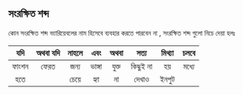 ## সংরক্ষিত শব্দ
কোন সংরক্ষিত শব্দ ভ্যারিয়েবলের নাম হিসেবে ব্যবহার করতে পারবেন না , সংরক্ষিত শব্দ গুলো নিচে দেয়া হলঃ

|  যদি  |   অথবা যদি  | নাহলে | এবং |   অথবা  |  সত্য  | মিথ্যা | চলবে |
|:-----:|:------:|:-----:|:---:|:-------:|:-----:|:-----:|:----:|
| ফাংশন | ফেরত |  জন্য | ভাঙ্গা | যুক্ত |  কিছুই না  |   হয়  | মধ্যে |
|  হতে  |    |  চেয়ে | হ্যা |    না   | দেখাও |  ইনপুট |  |